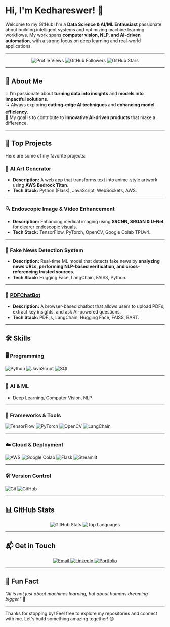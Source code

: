 # Hi, I'm Kedhareswer! 👋  

Welcome to my GitHub! I'm a **Data Science & AI/ML Enthusiast** passionate about building intelligent systems and optimizing machine learning workflows. My work spans **computer vision, NLP, and AI-driven automation**, with a strong focus on deep learning and real-world applications.

---

<div align="center">
  <img src="https://komarev.com/ghpvc/?username=Kedhareswer&color=blue" alt="Profile Views">
  <img src="https://img.shields.io/github/followers/Kedhareswer?style=social" alt="GitHub Followers">
  <img src="https://img.shields.io/github/stars/Kedhareswer?style=social" alt="GitHub Stars">
</div>

---

## 🚀 About Me  
💡 I’m passionate about **turning data into insights** and **models into impactful solutions**.  
🔍 Always exploring **cutting-edge AI techniques** and **enhancing model efficiency**.  
🎯 My goal is to contribute to **innovative AI-driven products** that make a difference.  

---

## 🌟 Top Projects  
Here are some of my favorite projects:

### 🎨 [AI Art Generator](https://github.com/Kedhareswer/AWSHackathon2025)  
- **Description:** A web app that transforms text into anime-style artwork using **AWS Bedrock Titan**.  
- **Tech Stack:** Python (Flask), JavaScript, WebSockets, AWS.  

---

### 🔍 Endoscopic Image & Video Enhancement  
- **Description:** Enhancing medical imaging using **SRCNN, SRGAN & U-Net** for clearer endoscopic visuals.  
- **Tech Stack:** TensorFlow, PyTorch, OpenCV, Google Colab TPUv4.  

---

### 📰 Fake News Detection System  
- **Description:** Real-time ML model that detects fake news by **analyzing news URLs, performing NLP-based verification, and cross-referencing trusted sources**.  
- **Tech Stack:** Hugging Face, LangChain, FAISS, Python.  

---

### 🤖 [PDFChatBot](https://github.com/Kedhareswer/PDFChatBot)  
- **Description:** A browser-based chatbot that allows users to upload PDFs, extract key insights, and ask AI-powered questions.  
- **Tech Stack:** PDF.js, LangChain, Hugging Face, FAISS, BART.  

---

## 🛠️ Skills  

### 🖥 Programming  
<div>
  <img src="https://img.shields.io/badge/Python-3776AB?style=for-the-badge&logo=python&logoColor=white" alt="Python">
  <img src="https://img.shields.io/badge/JavaScript-F7DF1E?style=for-the-badge&logo=javascript&logoColor=black" alt="JavaScript">
  <img src="https://img.shields.io/badge/SQL-4479A1?style=for-the-badge&logo=postgresql&logoColor=white" alt="SQL">
</div>

---

### 🤖 AI & ML  
- Deep Learning, Computer Vision, NLP  

---

### 🚀 Frameworks & Tools  
<div>
  <img src="https://img.shields.io/badge/TensorFlow-FF6F00?style=for-the-badge&logo=tensorflow&logoColor=white" alt="TensorFlow">
  <img src="https://img.shields.io/badge/PyTorch-EE4C2C?style=for-the-badge&logo=pytorch&logoColor=white" alt="PyTorch">
  <img src="https://img.shields.io/badge/OpenCV-5C3EE8?style=for-the-badge&logo=opencv&logoColor=white" alt="OpenCV">
  <img src="https://img.shields.io/badge/LangChain-0052CC?style=for-the-badge&logo=langchain&logoColor=white" alt="LangChain">
</div>

---

### ☁️ Cloud & Deployment  
<div>
  <img src="https://img.shields.io/badge/AWS-232F3E?style=for-the-badge&logo=amazon-aws&logoColor=white" alt="AWS">
  <img src="https://img.shields.io/badge/Google%20Colab-F9AB00?style=for-the-badge&logo=google-colab&logoColor=white" alt="Google Colab">
  <img src="https://img.shields.io/badge/Flask-000000?style=for-the-badge&logo=flask&logoColor=white" alt="Flask">
  <img src="https://img.shields.io/badge/Streamlit-FF4B4B?style=for-the-badge&logo=streamlit&logoColor=white" alt="Streamlit">
</div>

---

### 🛠 Version Control  
<div>
  <img src="https://img.shields.io/badge/Git-F05032?style=for-the-badge&logo=git&logoColor=white" alt="Git">
  <img src="https://img.shields.io/badge/GitHub-181717?style=for-the-badge&logo=github&logoColor=white" alt="GitHub">
</div>

---

## 📊 GitHub Stats  

<div align="center">
  <img src="https://github-readme-stats.vercel.app/api?username=Kedhareswer&show_icons=true&theme=radical" alt="GitHub Stats">
  <img src="https://github-readme-stats.vercel.app/api/top-langs/?username=Kedhareswer&layout=compact&theme=radical" alt="Top Languages">
</div>

---

## 📬 Get in Touch  

<div align="center">
  <a href="mailto:Kedhareswer.12110626@gmail.com">
    <img src="https://img.shields.io/badge/Email-D14836?style=for-the-badge&logo=gmail&logoColor=white" alt="Email">
  </a>
  <a href="https://www.linkedin.com/in/kedhareswernaidu/">
    <img src="https://img.shields.io/badge/LinkedIn-0077B5?style=for-the-badge&logo=linkedin&logoColor=white" alt="LinkedIn">
  </a>
  <a href="https://kedhareswer.github.io/MyPortfolio/">
    <img src="https://img.shields.io/badge/Portfolio-FF5722?style=for-the-badge&logo=google-chrome&logoColor=white" alt="Portfolio">
  </a>
</div>

---

## 🌟 Fun Fact  

_"AI is not just about machines learning, but about humans dreaming bigger."_ 🚀  

---

Thanks for stopping by! Feel free to explore my repositories and connect with me. Let's build something amazing together! 😊  
